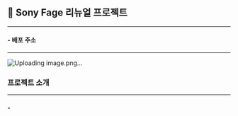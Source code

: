 ## 📖 Sony Fage 리뉴얼 프로젝트
---
#### - 배포 주소

---
![Uploading image.png…]()

### 프로젝트 소개
---
#### - 







